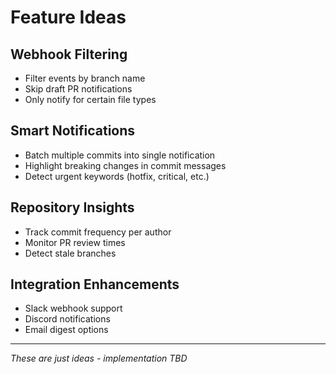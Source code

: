 # Feature Ideas

## Webhook Filtering
- Filter events by branch name
- Skip draft PR notifications
- Only notify for certain file types

## Smart Notifications
- Batch multiple commits into single notification
- Highlight breaking changes in commit messages
- Detect urgent keywords (hotfix, critical, etc.)

## Repository Insights
- Track commit frequency per author
- Monitor PR review times
- Detect stale branches

## Integration Enhancements
- Slack webhook support
- Discord notifications
- Email digest options

---

*These are just ideas - implementation TBD*